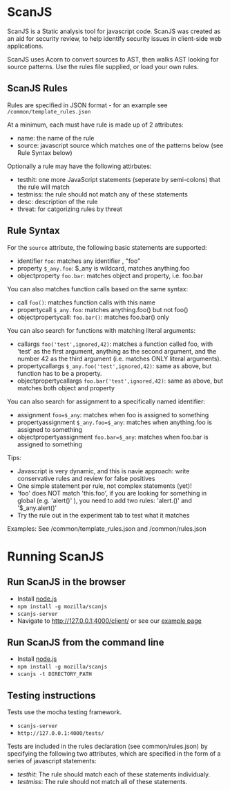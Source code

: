 ScanJS
======

ScanJS is a Static analysis tool for javascript code. ScanJS was created as an aid for security review, to help identify security issues in client-side web applications.

ScanJS uses Acorn to convert sources to AST, then walks AST looking for source patterns. Use the rules file supplied, or load your own rules. 

ScanJS Rules
------------------------
Rules are specified in JSON format - for an example see ```/common/template_rules.json```

At a minimum, each must have rule is made up of 2 attributes:
- name: the name of the rule
- source: javascript source which matches one of the patterns below (see Rule Syntax below)

Optionally a rule may have the following attirbutes:
- testhit: one more JavaScript statements (seperate by semi-colons) that the rule will match
- testmiss: the rule should not match any of these statements
- desc: description of the rule
- threat: for catgorizing rules by threat


Rule Syntax
------------------------

For the `source` attribute, the following basic statements are supported:
- identifier `foo`: matches any identifier ,  "foo"
- property `$_any.foo`: $_any is wildcard, matches anything.foo
- objectproperty `foo.bar`: matches object and property, i.e. foo.bar

You can also matches function calls based on the same syntax:
- call `foo()`: matches function calls with this name
- propertycall `$_any.foo`: matches anything.foo() but not foo()
- objectpropertycall: `foo.bar()`: matches foo.bar() only

You can also search for functions with matching literal arguments:

- callargs `foo('test',ignored,42)`: matches a function called foo, with 'test' as the first argument, anything as the second argument, and the number 42 as the third argument (i.e. matches ONLY literal arguments).
- propertycallargs `$_any.foo('test',ignored,42)`: same as above, but function has to be a property.
- objectpropertycallargs `foo.bar('test',ignored,42)`: same as above, but matches both object and property

You can also search for assignment to a specifically named identifier:

- assignment `foo=$_any`: matches when foo is assigned to something
- propertyassignment `$_any.foo=$_any`: matches when anything.foo is assigned to something
- objectpropertyassignment `foo.bar=$_any`: matches when foo.bar is assigned to something

Tips:
- Javascript is very dynamic, and this is navie approach: write conservative rules and review for false positives
- One simple statement per rule, not complex statements (yet)! 
- 'foo' does NOT match 'this.foo', if you are looking for something in global (e.g. 'alert()' ), you need to add two rules: 'alert.()' and '$_any.alert()'
- Try the rule out in the experiment tab to test what it matches


Examples:
See /common/template_rules.json and /common/rules.json

Running ScanJS
======================

Run ScanJS in the browser
------------------------
- Install [node.js](http://nodejs.org/)
- ```npm install -g mozilla/scanjs```
- ```scanjs-server```
- Navigate to http://127.0.0.1:4000/client/ or see our [example page](http://mozilla.github.io/scanjs/client/)

Run ScanJS from the command line
------------------------
- Install [node.js](http://nodejs.org/)
- ```npm install -g mozilla/scanjs```
- ```scanjs -t DIRECTORY_PATH```

Testing instructions
------------------------
Tests use the mocha testing framework.

- ```scanjs-server```
- ```http://127.0.0.1:4000/tests/```

Tests are included in the rules declaration (see common/rules.json) by specifying the following two attributes, which are specified in the form of a series of javascript statements:

- _testhit_: The rule should match each of these statements individualy. 
- _testmiss_: The rule should not match all of these statements.


